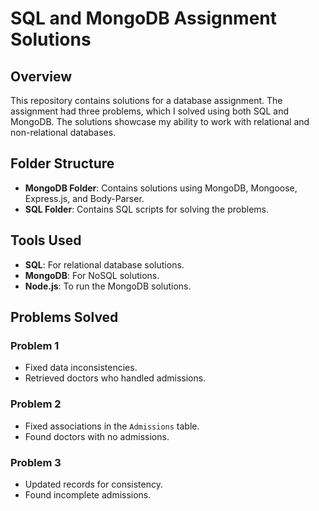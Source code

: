 # SQL and MongoDB Assignment Solutions

## Overview

This repository contains solutions for a database assignment. The assignment had three problems, which I solved using both SQL and MongoDB. The solutions showcase my ability to work with relational and non-relational databases.

## Folder Structure

- **MongoDB Folder**: Contains solutions using MongoDB, Mongoose, Express.js, and Body-Parser.
- **SQL Folder**: Contains SQL scripts for solving the problems.

## Tools Used

- **SQL**: For relational database solutions.
- **MongoDB**: For NoSQL solutions.
- **Node.js**: To run the MongoDB solutions.

## Problems Solved

### Problem 1

- Fixed data inconsistencies.
- Retrieved doctors who handled admissions.

### Problem 2

- Fixed associations in the `Admissions` table.
- Found doctors with no admissions.

### Problem 3

- Updated records for consistency.
- Found incomplete admissions.

  
